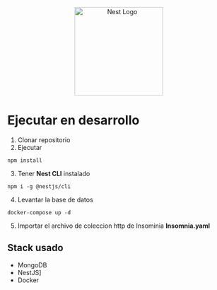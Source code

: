 <p align="center">
  <a href="http://nestjs.com/" target="blank"><img src="https://nestjs.com/img/logo-small.svg" width="200" alt="Nest Logo" /></a>
</p>

# Ejecutar en desarrollo

1. Clonar repositorio
2. Ejecutar
```
npm install
```
3. Tener __Nest CLI__ instalado
```
npm i -g @nestjs/cli
```
4. Levantar la base de datos
```
docker-compose up -d
```
5. Importar el archivo de coleccion http de Insominia __Insomnia.yaml__ 

## Stack usado
* MongoDB
* NestJS]
* Docker